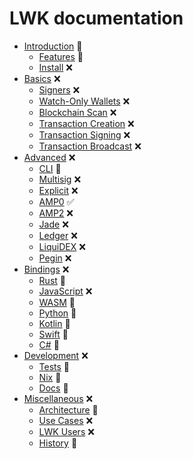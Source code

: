 # LWK documentation

* [Introduction](intro.md) 🚧
  * [Features](features.md) 🚧
  * [Install](install.md) ❌
* [Basics](basics.md) ❌
  * [Signers](signer.md) ❌
  * [Watch-Only Wallets](wollet.md) ❌
  * [Blockchain Scan](scan.md) ❌
  * [Transaction Creation](tx.md) ❌
  * [Transaction Signing](sign.md) ❌
  * [Transaction Broadcast](broadcast.md) ❌
* [Advanced](advanced.md) ❌
  * [CLI](cli.md) 🚧
  * [Multisig](multisig.md) ❌
  * [Explicit](explicit.md) ❌
  * [AMP0](amp0.md) ✅
  * [AMP2](amp2.md) ❌
  * [Jade](jade.md) ❌
  * [Ledger](ledger.md) ❌
  * [LiquiDEX](liquidex.md) ❌
  * [Pegin](pegin.md) ❌
* [Bindings](bindings.md) ❌
  * [Rust](rust.md) 🚧
  * [JavaScript](js.md) ❌
  * [WASM](wasm.md) 🚧
  * [Python](python.md) 🚧
  * [Kotlin](kotlin.md) 🚧
  * [Swift](swift.md) 🚧
  * [C#](csharp.md) 🚧
* [Development](dev.md) ❌
  * [Tests](tests.md) 🚧
  * [Nix](nix.md) 🚧
  * [Docs](docs.md) 🚧
* [Miscellaneous](misc.md) ❌
  * [Architecture](arch.md) 🚧
  * [Use Cases](usecases.md) ❌
  * [LWK Users](users.md) ❌
  * [History](history.md) 🚧

